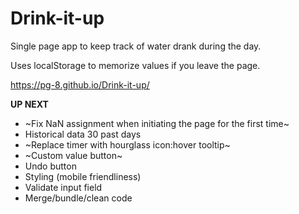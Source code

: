 # Drink-it-up
Single page app to keep track of water drank during the day.

Uses localStorage to memorize values if you leave the page.

https://pg-8.github.io/Drink-it-up/

**UP NEXT**

- ~Fix NaN assignment when initiating the page for the first time~
- Historical data 30 past days
- ~Replace timer with hourglass icon:hover tooltip~
- ~Custom value button~
- Undo button
- Styling (mobile friendliness)
- Validate input field
- Merge/bundle/clean code
